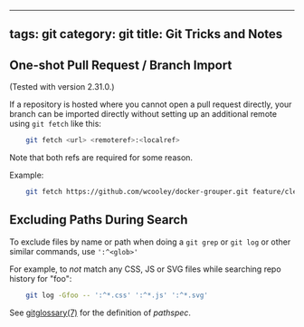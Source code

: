 ----
tags: git
category: git
title: Git Tricks and Notes
----

## One-shot Pull Request / Branch Import

(Tested with version 2.31.0.)

If a repository is hosted where you cannot open a pull request directly, your branch can be imported directly without setting up an additional remote using `git fetch` like this:

```sh
    git fetch <url> <remoteref>:<localref>
```

Note that both refs are required for some reason.

Example:

```sh
    git fetch https://github.com/wcooley/docker-grouper.git feature/cleanup-shibd-ld_library_path-r2:wcooley/feature/cleanup-shibd-ld_library_path-r2
```

## Excluding Paths During Search

To exclude files by name or path when doing a `git grep` or `git log` or other similar commands, use `':^<glob>'`

For example, to _not_ match any CSS, JS or SVG files while searching repo history for "foo":

```sh
    git log -Gfoo -- ':^*.css' ':^*.js' ':^*.svg'
```

See [gitglossary(7)](https://git-scm.com/docs/gitglossary#Documentation/gitglossary.txt-aiddefpathspecapathspec) for the definition of _pathspec_.
